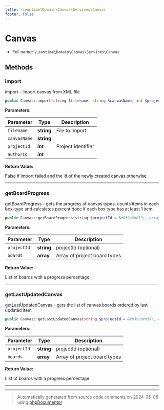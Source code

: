 ```yaml
---
title: \Leantime\Domain\Canvas\Services\Canvas
footer: false
---
```


# Canvas





* Full name: `\Leantime\Domain\Canvas\Services\Canvas`



## Methods

### import

import - Import canvas from XML file

```php
public Canvas::import(string $filename, string $canvasName, int $projectId, int $authorId): bool|int
```








**Parameters:**

| Parameter | Type | Description |
|-----------|------|-------------|
| `filename` | **string** | File to import |
| `canvasName` | **string** |  |
| `projectId` | **int** | Project identifier |
| `authorId` | **int** |  |


**Return Value:**

False if import failed and the id of the newly created canvas otherwise



---
### getBoardProgress

getBoardProgress - gets the progress of canvas types. counts items in each box-type and calculates percent done if each box type has at least 1 item.

```php
public Canvas::getBoardProgress(string $projectId = &#039;&#039;, array $boards = array()): array
```








**Parameters:**

| Parameter | Type | Description |
|-----------|------|-------------|
| `projectId` | **string** | projectId (optional) |
| `boards` | **array** | Array of project board types |


**Return Value:**

List of boards with a progress percentage



---
### getLastUpdatedCanvas

getLastUpdatedCanvas - gets the list of canvas boards ordered by last updated item

```php
public Canvas::getLastUpdatedCanvas(string $projectId = &#039;&#039;, array $boards = array()): array
```








**Parameters:**

| Parameter | Type | Description |
|-----------|------|-------------|
| `projectId` | **string** | projectId (optional) |
| `boards` | **array** | Array of project board types |


**Return Value:**

List of boards with a progress percentage



---


---
> Automatically generated from source code comments on 2024-05-08 using [phpDocumentor](http://www.phpdoc.org/)
